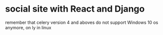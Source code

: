 # social site with React and Django

remember that celery version 4 and aboves do not support Windows 10 os anymore, on ly in linux